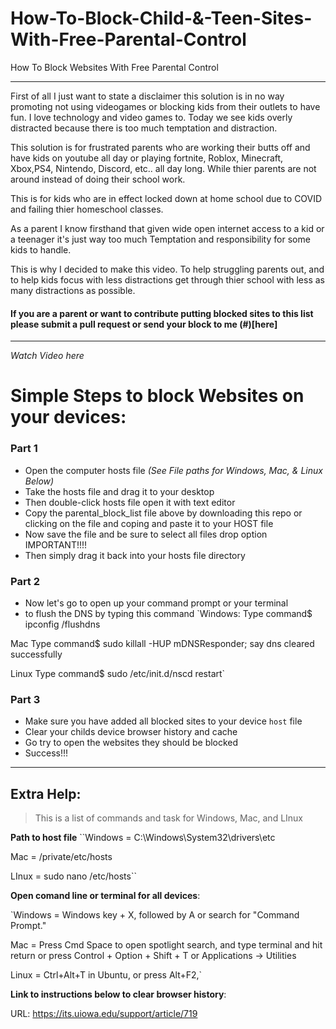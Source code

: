 # How-To-Block-Child-&-Teen-Sites-With-Free-Parental-Control
How To Block Websites With Free Parental Control 


<hr/>

First of all I just want to state a disclaimer this solution  is in no way promoting not using videogames or blocking kids from their outlets to have fun. I love technology and video games to. Today we see kids overly distracted because there is too much temptation and distraction.

This solution is for frustrated parents who are working their butts off and have kids on youtube all day or playing fortnite, Roblox, Minecraft, Xbox,PS4, Nintendo, Discord, etc.. all day long. While thier parents are not around instead of doing their school work. 

This is for kids who are in effect locked down at home school due to COVID and failing thier homeschool classes. 

As a parent I know firsthand that given wide open internet access to a kid or a teenager it's just way too much Temptation and responsibility for some kids to handle. 

This is why I decided to make this video. To help struggling parents out, and to help kids focus with less distractions get through thier school with less as many  distractions as possible. 

#### If you are a parent or want to contribute putting blocked sites to this list please submit a pull request or send your block to me (#)[here]
<hr/>

*Watch Video here*



# Simple Steps to block Websites on your devices:

### Part 1
- Open the computer hosts file *(See File paths for Windows, Mac, & Linux Below)*
- Take the hosts file and drag it to your desktop 
- Then double-click hosts file open it with text editor
- Copy the parental_block_list file above by downloading this repo or clicking on the file and coping and paste it to your HOST file
- Now save the file and be sure to select all files drop option IMPORTANT!!!!
- Then simply drag it back into your hosts file directory

### Part 2
- Now let's go to open up your command prompt or your terminal 
- to flush the DNS by typing this command `Windows:
Type command$ ipconfig /flushdns 

Mac
Type command$ sudo killall -HUP mDNSResponder; say dns cleared successfully

Linux 
Type command$ sudo /etc/init.d/nscd restart`

### Part 3
- Make sure you have added all blocked sites to your device `host` file
- Clear your childs device browser history and cache
- Go try to open the websites they should be blocked
- Success!!!

<hr/>

## Extra Help:
> This is a list of commands and task for Windows, Mac, and LInux

**Path to host file**
``Windows = C:\Windows\System32\drivers\etc 

Mac = /private/etc/hosts

LInux = sudo nano /etc/hosts``


**Open comand line or terminal for all devices**:

`Windows =  Windows key + X, followed by A or search for "Command Prompt." 

Mac = Press Cmd Space to open spotlight search, and type terminal and hit return or press Control + Option + Shift + T or Applications -> Utilities

Linux  = Ctrl+Alt+T in Ubuntu, or press Alt+F2,`

**Link to instructions below to clear browser history**: 

URL: https://its.uiowa.edu/support/article/719 
